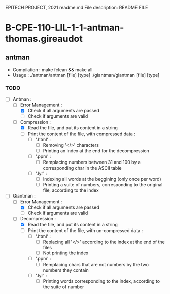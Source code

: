   
   EPITECH PROJECT, 2021
   readme.md
   File description:
   README FILE
  
# B-CPE-110-LIL-1-1-antman-thomas.gireaudot

## antman

- Compilation : make fclean && make all
- Usage       : ./antman/antman [file] [type]
                ./giantman/giantman [file] [type]

### TODO

- [ ] Antman :
    - [ ] Error Management :
        - [x] Check if all arguments are passed
        - [ ] Check if arguments are valid
    - [ ] Compression :
        - [x] Read the file, and put its content in a string
        - [ ] Print the content of the file, with compressed data :
            - [ ] '.html' :
                - [ ] Removing '</>' characters
                - [ ] Printing an index at the end for the decompression
            - [ ] '.ppm' :
                - [ ] Remplacing numbers between 31 and 100 by a corresponding char in the ASCII table
            - [ ] '.lyr' :
                - [ ] Indexing all words at the beggining (only once per word)
                - [ ] Printing a suite of numbers, corresponding to the original file, according to the index
- [ ] Giantman :
    - [ ] Error Management :
        - [x] Check if all arguments are passed
        - [ ] Check if arguments are valid
    - [ ] Decompression :
        - [x] Read the file, and put its content in a string
        - [ ] Print the content of the file, with un-compressed data :
            - [ ] '.html' :
                - [ ] Replacing all '</>' according to the index at the end of the files
                - [ ] Not printing the index
            - [ ] '.ppm' :
                - [ ] Remplacing chars that are not numbers by the two numbers they contain
            - [ ] '.lyr' :
                - [ ] Printing words corresponding to the index, according to the suite of number